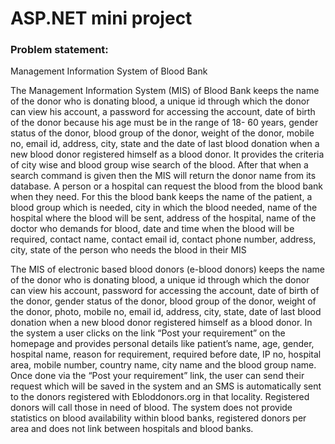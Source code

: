 # ASP.NET mini project

### Problem statement:

Management Information System of Blood Bank

The Management Information System (MIS) of Blood Bank keeps the name of the donor who is donating blood, a unique id through which the donor can view his account, a password for accessing the account, date of birth of the donor because his age must be in the range of 18- 60 years, gender status of the donor, blood group of the donor, weight of the donor, mobile no, email id, address, city, state and the date of last blood donation when a new blood donor registered himself as a blood donor. It provides the criteria of city wise and blood group wise search of the blood. After that when a search command is given then the MIS will return the donor name from its database. A person or a hospital can request the blood from the blood bank when they need. For this the blood bank keeps the name of the patient, a blood group which is needed, city in which the blood needed, name of the hospital where the blood will be sent, address of the hospital, name of the doctor who demands for blood, date and time when the blood will be required, contact name, contact email id, contact phone number, address, city, state of the person who needs the blood in their MIS

The MIS of electronic based blood donors (e-blood donors) keeps the name of the donor who is donating blood, a unique id through which the donor can view his account, password for accessing the account, date of birth of the donor, gender status of the donor, blood group of the donor, weight of the donor, photo, mobile no, email id, address, city, state, date of last blood donation when a new blood donor registered himself as a blood donor. In the system a user clicks on the link “Post your requirement” on the homepage and provides personal details like patient’s name, age, gender, hospital name, reason for requirement, required before date, IP no, hospital area, mobile number, country name, city name and the blood group name. Once done via the “Post your requirement” link, the user can send their request which will be saved in the system and an SMS is automatically sent to the donors registered with Ebloddonors.org in that locality. Registered donors will call those in need of blood. The system does not provide statistics on blood availability within blood banks, registered donors per area and does not link between hospitals and blood banks.